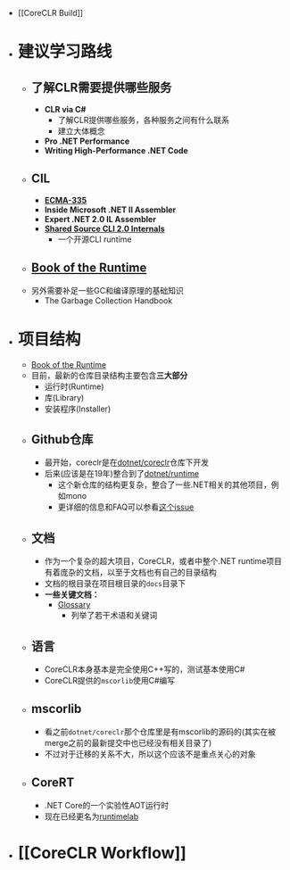 - [[CoreCLR Build]]
- # 建议学习路线
	- ## 了解CLR需要提供哪些服务
		- **CLR via C#**
			- 了解CLR提供哪些服务，各种服务之间有什么联系
			- 建立大体概念
		- **Pro .NET Performance**
		- **Writing High-Performance .NET Code**
	- ## CIL
		- **[ECMA-335](https://www.ecma-international.org/publications-and-standards/standards/ecma-335/)**
		- **Inside Microsoft .NET II Assembler**
		- **Expert .NET 2.0 IL Assembler**
		- **[Shared Source CLI 2.0 Internals](http://pages.di.unipi.it/ferrari/CORSI/AP/NOTES/SSCLI2.pdf)**
			- 一个开源CLI runtime
	- ## [Book of the Runtime](https://github.com/dotnet/runtime/blob/main/docs/design/coreclr/botr/README.md)
	- 另外需要补足一些GC和编译原理的基础知识
		- The Garbage Collection Handbook
- # 项目结构
	- [Book of the Runtime](https://github.com/dotnet/runtime/blob/main/docs/design/coreclr/botr/README.md)
	- 目前，最新的仓库目录结构主要包含**三大部分**
		- 运行时(Runtime)
		- 库(Library)
		- 安装程序(Installer)
	- ## Github仓库
		- 最开始，coreclr是在[dotnet/coreclr](https://github.com/dotnet/coreclr/tree/master)仓库下开发
		- 后来(应该是在19年)整合到了[dotnet/runtime](https://github.com/dotnet/runtime)
			- 这个新仓库的结构更复杂，整合了一些.NET相关的其他项目，例如mono
			- 更详细的信息和FAQ可以参看[这个issue](https://github.com/dotnet/announcements/issues/119)
	- ## 文档
		- 作为一个复杂的超大项目，CoreCLR，或者中整个.NET runtime项目有着庞杂的文档，以至于文档也有自己的目录结构
		- 文档的根目录在项目根目录的``docs``目录下
		- **一些关键文档：**
			- [Glossary](https://github.com/dotnet/runtime/blob/main/docs/project/glossary.md)
				- 列举了若干术语和关键词
	- ## 语言
		- CoreCLR本身基本是完全使用C++写的，测试基本使用C#
		- CoreCLR提供的``mscorlib``使用C\#编写
	- ## mscorlib
		- 看之前``dotnet/coreclr``那个仓库里是有mscorlib的源码的(其实在被merge之前的最新提交中也已经没有相关目录了)
		- 不过对于迁移的关系不大，所以这个应该不是重点关心的对象
	- ## CoreRT
		- .NET Core的一个实验性AOT运行时
		- 现在已经更名为[runtimelab](https://github.com/dotnet/runtimelab/tree/feature/NativeAOT)
- # [[CoreCLR Workflow]]